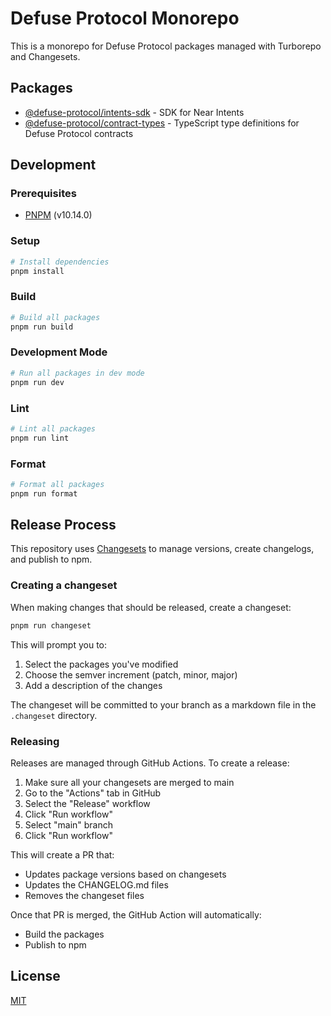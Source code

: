 # Defuse Protocol Monorepo

This is a monorepo for Defuse Protocol packages managed with Turborepo and Changesets.

## Packages

- [@defuse-protocol/intents-sdk](./packages/intents-sdk) - SDK for Near Intents
- [@defuse-protocol/contract-types](./packages/contract-types) - TypeScript type definitions for Defuse Protocol contracts

## Development

### Prerequisites

- [PNPM](https://pnpm.io) (v10.14.0)

### Setup

```bash
# Install dependencies
pnpm install
```

### Build

```bash
# Build all packages
pnpm run build
```

### Development Mode

```bash
# Run all packages in dev mode
pnpm run dev
```

### Lint

```bash
# Lint all packages
pnpm run lint
```

### Format

```bash
# Format all packages
pnpm run format
```

## Release Process

This repository uses [Changesets](https://github.com/changesets/changesets) to manage versions, create changelogs, and publish to npm.

### Creating a changeset

When making changes that should be released, create a changeset:

```bash
pnpm run changeset
```

This will prompt you to:
1. Select the packages you've modified
2. Choose the semver increment (patch, minor, major)
3. Add a description of the changes

The changeset will be committed to your branch as a markdown file in the `.changeset` directory.

### Releasing

Releases are managed through GitHub Actions. To create a release:

1. Make sure all your changesets are merged to main
2. Go to the "Actions" tab in GitHub
3. Select the "Release" workflow
4. Click "Run workflow" 
5. Select "main" branch
6. Click "Run workflow"

This will create a PR that:
- Updates package versions based on changesets
- Updates the CHANGELOG.md files
- Removes the changeset files

Once that PR is merged, the GitHub Action will automatically:
- Build the packages
- Publish to npm

## License

[MIT](LICENSE)
